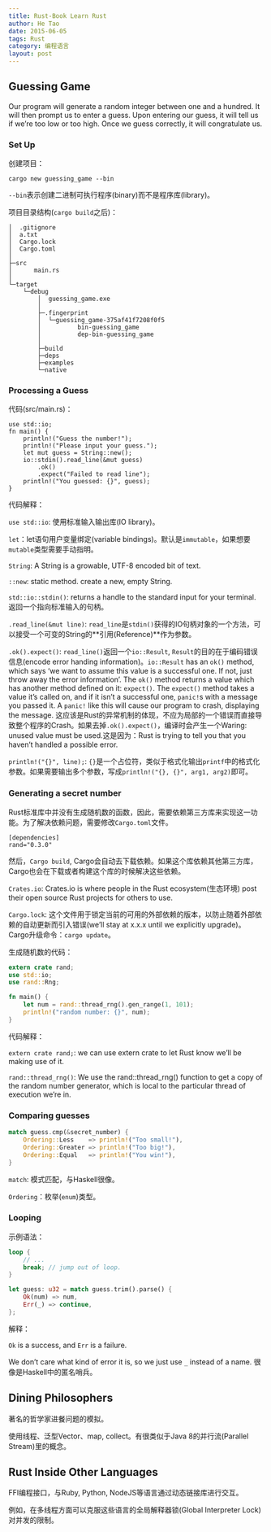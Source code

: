 ```yaml
---
title: Rust-Book Learn Rust
author: He Tao
date: 2015-06-05
tags: Rust
category: 编程语言
layout: post
---
```


Guessing Game
--------------

Our program will generate a random integer between one and a hundred. It will then prompt us to enter a guess. Upon entering our guess, it will tell us if we’re too low or too high. Once we guess correctly, it will congratulate us.

### Set Up

创建项目：

    cargo new guessing_game --bin

`--bin`表示创建二进制可执行程序(binary)而不是程序库(library)。

项目目录结构(`cargo build`之后)：

<!--more-->

~~~
│  .gitignore
│  a.txt
│  Cargo.lock
│  Cargo.toml
│
├─src
│      main.rs
│
└─target
    └─debug
        │  guessing_game.exe
        │
        ├─.fingerprint
        │  └─guessing_game-375af41f7208f0f5
        │          bin-guessing_game
        │          dep-bin-guessing_game
        │
        ├─build
        ├─deps
        ├─examples
        └─native
~~~

### Processing a Guess

代码(src/main.rs)：

~~~
use std::io;
fn main() {
    println!("Guess the number!");
    println!("Please input your guess.");
    let mut guess = String::new();
    io::stdin().read_line(&mut guess)
        .ok()
        .expect("Failed to read line");
    println!("You guessed: {}", guess);
}
~~~

代码解释：

`use std::io`: 使用标准输入输出库(IO library)。

`let`：let语句用户变量绑定(variable bindings)。默认是`immutable`，如果想要`mutable`类型需要手动指明。

`String`: A String is a growable, UTF-8 encoded bit of text.

`::new`: static method. create a new, empty String.

`std::io::stdin()`: returns a handle to the standard input for your terminal. 返回一个指向标准输入的句柄。

`.read_line(&mut line)`: `read_line`是`stdin()`获得的IO句柄对象的一个方法，可以接受一个可变的String的**引用(Reference)**作为参数。

`.ok().expect()`: `read_line()`返回一个`io::Result`, `Result`的目的在于编码错误信息(encode error handing information)。`io::Result` has an `ok()` method, which says ‘we want to assume this value is a successful one. If not, just throw away the error information’. The `ok()` method returns a value which has another method defined on it: `expect()`. The `expect()` method takes a value it’s called on, and if it isn’t a successful one, `panic!`s with a message you passed it. A `panic!` like this will cause our program to crash, displaying the message. 这应该是Rust的异常机制的体现，不应为局部的一个错误而直接导致整个程序的Crash。如果去掉`.ok().expect()`，编译时会产生一个Waring: unused value must be used.这是因为：Rust is trying to tell you that you haven’t handled a possible error.

`println!("{}", line);`: `{}`是一个占位符，类似于格式化输出`printf`中的格式化参数。如果需要输出多个参数，写成`println!("{}, {}", arg1, arg2)`即可。

### Generating a secret number

Rust标准库中并没有生成随机数的函数，因此，需要依赖第三方库来实现这一功能。为了解决依赖问题，需要修改`Cargo.toml`文件。

    [dependencies]
    rand="0.3.0"

然后，`Cargo build`, Cargo会自动去下载依赖。如果这个库依赖其他第三方库，Cargo也会在下载或者构建这个库的时候解决这些依赖。

`Crates.io`: Crates.io is where people in the Rust ecosystem(生态环境) post their open source Rust projects for others to use.

`Cargo.lock`: 这个文件用于锁定当前的可用的外部依赖的版本，以防止随着外部依赖的自动更新而引入错误(we’ll stay at x.x.x until we explicitly upgrade)。Cargo升级命令：`cargo update`。

生成随机数的代码：

~~~rust
extern crate rand;
use std::io;
use rand::Rng;

fn main() {
    let num = rand::thread_rng().gen_range(1, 101);
    println!("random number: {}", num);
}
~~~

代码解释：

`extern crate rand;`: we can use extern crate to let Rust know we’ll be making use of it.

`rand::thread_rng()`: We use the rand::thread_rng() function to get a copy of the random number generator, which is local to the particular thread of execution we’re in.

### Comparing guesses

~~~rust
match guess.cmp(&secret_number) {
    Ordering::Less    => println!("Too small!"),
    Ordering::Greater => println!("Too big!"),
    Ordering::Equal   => println!("You win!"),
}
~~~

`match`: 模式匹配，与Haskell很像。

`Ordering`：枚举(`enum`)类型。

### Looping

示例语法：

~~~rust
loop {
    // ...
    break; // jump out of loop.
}
~~~

~~~rust
let guess: u32 = match guess.trim().parse() {
    Ok(num) => num,
    Err(_) => continue,
};
~~~

解释：

`Ok` is a success, and `Err` is a failure.

We don’t care what kind of error it is, so we just use `_` instead of a name. 很像是Haskell中的匿名哨兵。

Dining Philosophers
--------------------

著名的哲学家进餐问题的模拟。

使用线程、泛型Vector、map, collect。有很类似于Java 8的并行流(Parallel Stream)里的概念。

Rust Inside Other Languages
---------------------------

FFI编程接口，与Ruby, Python, NodeJS等语言通过动态链接库进行交互。

例如，在多线程方面可以克服这些语言的全局解释器锁(Global Interpreter Lock)对并发的限制。

